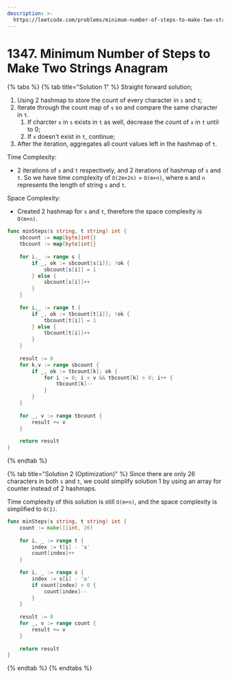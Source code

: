 ```yaml
---
description: >-
  https://leetcode.com/problems/minimum-number-of-steps-to-make-two-strings-anagram/
---
```


# 1347. Minimum Number of Steps to Make Two Strings Anagram

{% tabs %}
{% tab title="Solution 1" %}
Straight forward solution;

1. Using 2 hashmap to store the count of every character in `s` and `t`;
2. Iterate through the count map of `s` so and compare the same character in `t`. 
   1. If charcter `x` in `s` exists in `t` as well, decrease the count of `x` in `t` until to 0;
   2. If `x` doesn't exist in `t`, continue;
3. After the iteration, aggregates all count values left in the hashmap of `t`.

Time Complexity:

* 2 iterations of `s` and `t` respectively, and 2 iterations of hashmap of `s` and `t`. So we have time complexity of `O(2m+2n)` = `O(m+n)`, where `m` and `n` represents the length of string `s` and `t`.

Space Complexity:

* Created 2 hashmap for `s` and `t`, therefore the space complexity is `O(m+n)`.

```go
func minSteps(s string, t string) int {
    sbcount := map[byte]int{}
    tbcount := map[byte]int{}    
    
    for i,_ := range s {
        if _, ok := sbcount[s[i]]; !ok {
            sbcount[s[i]] = 1
        } else {
            sbcount[s[i]]++
        }
    }
    
    for i,_ := range t {
        if _, ok := tbcount[t[i]]; !ok {
            tbcount[t[i]] = 1
        } else {
            tbcount[t[i]]++
        }
    }
    
    result := 0
    for k,v := range sbcount {
        if _, ok := tbcount[k]; ok {
            for i := 0; i < v && tbcount[k] > 0; i++ {
                tbcount[k]--
            }
        }
    }
    
    for _, v := range tbcount {
        result += v
    }
    
    return result
}
```
{% endtab %}

{% tab title="Solution 2 \(Optimization\)" %}
Since there are only 26 characters in both `s` and `t`, we could simplify solution 1 by using an array for counter instead of 2 hashmaps. 

Time complexity of this solution is still `O(m+n)`, and the space complexity is simplified to `O(1)`.

```go
func minSteps(s string, t string) int {
    count := make([]int, 26)
    
    for i, _ := range t {
        index := t[i] - 'a'
        count[index]++
    }
    
    for i, _ := range s {
        index := s[i] - 'a'
        if count[index] > 0 {
            count[index]--
        }
    }
    
    result := 0
    for _, v := range count {
        result += v
    }
    
    return result
}
```
{% endtab %}
{% endtabs %}



